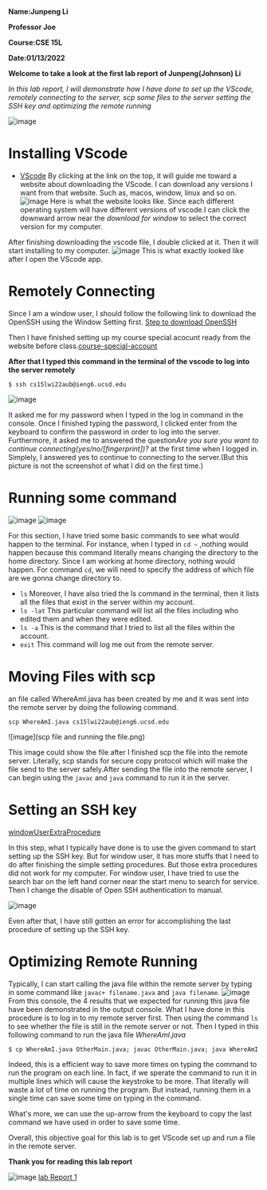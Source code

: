 **Name:Junpeng Li**
>
**Professor Joe**
>
**Course:CSE 15L**
>
**Date:01/13/2022**
>
**Welcome to take a look at the first lab report of Junpeng(Johnson) Li**
>
*In this lab report, I will demonstrate how I have done to set up the VScode, remotely connecting to the server,
scp some files to the server setting the SSH key and optimizing the remote running*
>
![image](https://t3.ftcdn.net/jpg/03/67/35/72/360_F_367357209_BG07SVnnB4HSHSaMiHajfZhrZZAE859A.jpg)
>
# Installing VScode
* [VScode](https://code.visualstudio.com/)
By clicking at the link on the top, it will guide me toward a website about downloading the VScode. I can download any versions I want from that website. Such as, macos, window, linux and so on.
![image](VScode.JPG)
Here is what the website looks like. Since each different operating system will have different versions of vscode.I can click the downward arrow near the *download for window* to select the correct version for my computer.
>
After finishing downloading the vscode file, I double clicked at it. Then it will start installing to my computer.
![image](demo.JPG)
This is what exactly looked like after I open the VScode app.
>
# Remotely Connecting
Since I am a window user, I should follow the following link to download the OpenSSH using the Window Setting first.
[Step to download OpenSSH](https://docs.microsoft.com/en-us/windows-server/administration/openssh/openssh_install_firstuse)
>
Then I have finished setting up my course special acocunt ready from the website before class.[course-special-account](https://sdacs.ucsd.edu/~icc/index.php)
>
**After that I typed this command in the terminal of the vscode to log into the server remotely**
```
$ ssh cs15lwi22aub@ieng6.ucsd.edu
```
![image](ssh.JPG)
>
It asked me for my password when I typed in the log in command in the console. Once I finished typing the password, I clicked enter from the keyboard to confirm the password in order to log into the server. Furthermore, it asked me to answered the question*Are you sure you want to continue connecting(yes/no/[fingerprint])?* at the first time when I logged in. Simplely, I answered yes to continue to connecting to the server.(But this picture is not the screenshot of what I did on the first time.)
# Running some command
![image](d1.JPG)
![image](d2.JPG)
>
For this section, I have tried some basic commands to see what would happen to the terminal. For instance, when I typed in `cd ~`
,nothing would happen because this command literally means changing the directory to the home directory. Since I am working at home directory, nothing would happen. For command `cd`, we will need to specify the address of which file are we gonna change directory to.
* `ls` Moreover, I have also tried the ls command in the terminal, then it lists all the files that exist in the server within my account.
* `ls -lat` This particular command will list all the files including who edited them and when they were edited.
* `ls -a` This is the command that I tried to list all the files within the account.
* `exit` This command will log me out from the remote server.
# Moving Files with scp
an file called WhereAmI.java has been created by me and it was sent into the remote server by doing the following command.
```
scp WhereAmI.java cs15lwi22aub@ieng6.ucsd.edu
```
![image](scp file and running the file.png)
>
This image could show the file after I finished scp the file into the remote server. Literally, scp stands for secure copy protocol which will make the file send to the 
server safely.After sending the file into the remote server, I can begin using the `javac` and `java` command to run it in the server.
>
# Setting an SSH key
[windowUserExtraProcedure](https://docs.microsoft.com/en-us/windows-server/administration/openssh/openssh_keymanagement#user-key-generation)
>
In this step, what I typically have done is to use the given command to start setting up the SSH key. But for window user, it has more stuffs that I need to do after finishing the simple setting procedures. But those extra procedures did not work for my computer. For window user, I have tried to use the search bar on the left hand corner near the start menu to search for service. Then I change the disable of Open SSH authentication to manual. 
>
![image](unnamed.png)
>
Even after that, I have still gotten an error for accomplishing the last procedure of setting up the SSH key.
# Optimizing Remote Running
Typically, I can start calling the java file within the remote server by typing in some command like `javac+ filename.java` and `java filename`.
![image](concole.JPG)
From this console, the 4 results that we expected for running this java file have been demonstrated in the output console. What I have done in this procedure is to log in to
my remote server first. Then using the command `ls` to see whether the file is still in the remote server or not. Then I typed in this following command to run the java file *WhereAmI.java*
```
$ cp WhereAmI.java OtherMain.java; javac OtherMain.java; java WhereAmI
```
Indeed, this is a efficient way to save more times on typing the command to run the program on each line.
In fact, if we sperate the command to run it in multiple lines which will cause the keystroke to be more. That literally will waste a lot of time on running the program.
But instead, running them in a single time can save some time on typing in the command.
>
What's more, we can use the up-arrow from the keyboard to copy the last command we have used in order to save some time.
>
Overall, this objective goal for this lab is to get VScode set up and run a file in the remote server.
>
**Thank you for reading this lab report**
>
![image](https://cdn.shopify.com/s/files/1/2456/1185/products/12673940m_2b09ed7bdeadb6ca74ddb4be22e919b5a7020e38_473x473.jpg?v=1621251490)
[lab Report 1](https://johnsonli010801.github.io/cse15l-lab-reports/lab-report-1-week-2.html)
